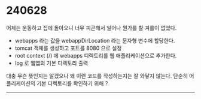 # 240628

어제는 운동하고 집에 돌아오니 너무 피곤해서 일어나 뭔가를 할 겨를이 없었다.

* webapps 라는 값을 webappDirLocation 라는 문자형 변수에 할당한다.
* tomcat 객체를 생성하고 포트를 8080 으로 설정
* root context (/) 에 webapps 디렉토리를 웹 애플리케이션으로 추가한다.
* log 로 웹앱의 기본 디렉토리 출력

대충 무슨 뜻인지는 알겠으나 왜 이런 코드를 작성하는지는 잘 와닿지 않는다. 단순히 어플리케이션의 기본 디렉토리를 확인하기 위해 ?

***

